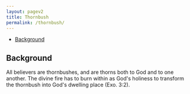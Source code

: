 ```yaml
---
layout: pagev2
title: Thornbush
permalink: /thornbush/
---
```

- [Background](#background)

## Background

All believers are thornbushes, and are thorns both to God and to one another. The divine fire has to burn within as God's holiness to transform the thornbush into God's dwelling place (Exo. 3:2).